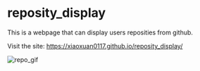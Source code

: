 # reposity_display
This is a webpage that can display users reposities from github.


Visit the site: https://xiaoxuan0117.github.io/reposity_display/

![repo_gif](src/image/repo.gif)
